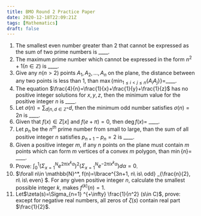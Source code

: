 ```yaml
---
title: BMO Round 2 Practice Paper
date: 2020-12-18T22:09:21Z
tags: [Mathematics]
draft: false
---
```


1. The smallest even number greater than $2$ that cannot be expressed as the sum of two prime numbers is ____.
2. The maximum prime number which cannot be expressed in the form $n^2+1 (n\in\mathbb{Z})$ is ____.
3. Give any $n (n>2)$ points $A_1, A_2, ..., A_n$ on the plane, the distance between any two points is less than 1, than $\max\{\min_{1\leq i< j \leq n}\{A_iA_j\}\}=$____.
4. The equation $\frac{4}{n}=\frac{1}{x}+\frac{1}{y}+\frac{1}{z}$ has no positive integer solutions for $x,y,z$, then the minimum value for the positive integer $n$ is ____.
5. Let $\sigma(n)=\sum_{d|n, d\in\mathbb{Z}^+}d$, then the minimum odd number satisfies $\sigma(n)=2n$ is ____.
6. Given that $f(x)\in Z[x]$ and $f(e+\pi)=0$, then $\deg f(x)=$ ____.
7. Let $p_n$ be the $n^{th}$ prime number from small to large, than the sum of all positive integer $n$ satisfies $p_{n+1}-p_{n}=2$ is ____.
8. Given a positive integer $m$, if any $n$ points on the plane must contain $m$ points which can form $m$ vertices of a convex $m$ polygon, than $\min\{n\}=$ ____.
9. Prove: $\int_{0} ^{1} (\Sigma_{x=1} ^N e^{2\pi ix^k \alpha})   ^2(\Sigma_{x=1} ^N e^{-2\pi ix^k \alpha})d\alpha=0$.
10. $\forall n\in \mathbb{N}^*, f(n)=\lbrace^{3n+1, n\ is\ odd} _{\frac{n}{2}, n\ is\ even} $. For any given positive integer $n$, calculate the smallest possible integer $k$, makes $f^{(k)}(n)=1$.
11. Let$\zeta(s)=\Sigma_{n=1} ^{+\infty} \frac{1}{n^2} (s\in C)$, prove: except for negative real numbers, all zeros of $\zeta(s)$ contain real part $\frac{1}{2}$.